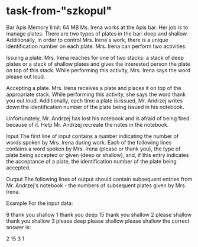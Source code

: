 # task-from-"szkopul"

Bar Apis
Memory limit: 64 MB
Ms. Irena works at the Apis bar. Her job is to manage plates. There are two types of plates in the bar: deep and shallow. Additionally, 
in order to control Mrs. Irena's work, there is a unique identification number on each plate. Mrs. Irena can perform two activities:

Issuing a plate. Mrs. Irena reaches for one of two stacks: a stack of deep plates or a stack of shallow plates and gives the interested 
person the plate on top of this stack. While performing this activity, Mrs. Irena says the word please out loud.

Accepting a plate. Mrs. Irena receives a plate and places it on top of the appropriate stack. While performing this activity, she says 
the word thank you out loud.
Additionally, each time a plate is issued, Mr. Andrzej writes down the identification number of the plate being issued in his notebook.

Unfortunately, Mr. Andrzej has lost his notebook and is afraid of being fired because of it. Help Mr. Andrzej recreate the notes in the notebook.

Input
The first line of input contains a number indicating the number of words spoken by Mrs. Irena during work. Each of the following lines contains 
a word spoken by Mrs. Irena (please or thank you), the type of plate being accepted or given (deep or shallow), and, if this entry indicates 
the acceptance of a plate, the identification number of the plate being accepted.

Output
The following lines of output should contain subsequent entries from Mr. Andrzej's notebook - the numbers of subsequent plates given 
by Mrs. Irena.

Example
For the input data:

8
thank you shallow 1
thank you deep 15
thank you shallow 2
please shallow
thank you shallow 3
please deep
please shallow
please shallow
the correct answer is:

2
15
3
1
